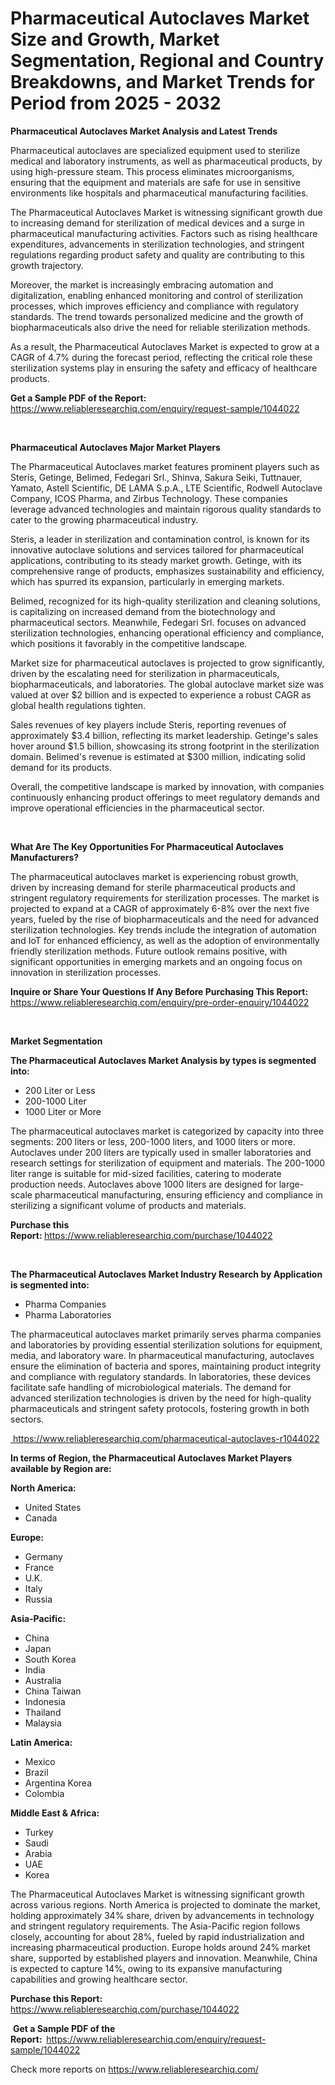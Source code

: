 <p><h1>Pharmaceutical Autoclaves Market Size and Growth, Market Segmentation, Regional and Country Breakdowns, and Market Trends for Period from 2025 -  2032</h1></p><p><strong>Pharmaceutical Autoclaves Market Analysis and Latest Trends</strong></p>
<p><p>Pharmaceutical autoclaves are specialized equipment used to sterilize medical and laboratory instruments, as well as pharmaceutical products, by using high-pressure steam. This process eliminates microorganisms, ensuring that the equipment and materials are safe for use in sensitive environments like hospitals and pharmaceutical manufacturing facilities. </p><p>The Pharmaceutical Autoclaves Market is witnessing significant growth due to increasing demand for sterilization of medical devices and a surge in pharmaceutical manufacturing activities. Factors such as rising healthcare expenditures, advancements in sterilization technologies, and stringent regulations regarding product safety and quality are contributing to this growth trajectory. </p><p>Moreover, the market is increasingly embracing automation and digitalization, enabling enhanced monitoring and control of sterilization processes, which improves efficiency and compliance with regulatory standards. The trend towards personalized medicine and the growth of biopharmaceuticals also drive the need for reliable sterilization methods. </p><p>As a result, the Pharmaceutical Autoclaves Market is expected to grow at a CAGR of 4.7% during the forecast period, reflecting the critical role these sterilization systems play in ensuring the safety and efficacy of healthcare products.</p></p>
<p><strong>Get a Sample PDF of the Report:&nbsp;</strong> <a href="https://www.reliableresearchiq.com/enquiry/request-sample/1044022?utm_campaign=2318&utm_medium=2&utm_source=Github&utm_content=ia&utm_term=03032025&utm_id=pharmaceutical-autoclaves">https://www.reliableresearchiq.com/enquiry/request-sample/1044022</a></p>
<p>&nbsp;</p>
<p><strong>Pharmaceutical Autoclaves Major Market Players</strong></p>
<p><p>The Pharmaceutical Autoclaves market features prominent players such as Steris, Getinge, Belimed, Fedegari Srl., Shinva, Sakura Seiki, Tuttnauer, Yamato, Astell Scientific, DE LAMA S.p.A., LTE Scientific, Rodwell Autoclave Company, ICOS Pharma, and Zirbus Technology. These companies leverage advanced technologies and maintain rigorous quality standards to cater to the growing pharmaceutical industry.</p><p>Steris, a leader in sterilization and contamination control, is known for its innovative autoclave solutions and services tailored for pharmaceutical applications, contributing to its steady market growth. Getinge, with its comprehensive range of products, emphasizes sustainability and efficiency, which has spurred its expansion, particularly in emerging markets.</p><p>Belimed, recognized for its high-quality sterilization and cleaning solutions, is capitalizing on increased demand from the biotechnology and pharmaceutical sectors. Meanwhile, Fedegari Srl. focuses on advanced sterilization technologies, enhancing operational efficiency and compliance, which positions it favorably in the competitive landscape.</p><p>Market size for pharmaceutical autoclaves is projected to grow significantly, driven by the escalating need for sterilization in pharmaceuticals, biopharmaceuticals, and laboratories. The global autoclave market size was valued at over $2 billion and is expected to experience a robust CAGR as global health regulations tighten.</p><p>Sales revenues of key players include Steris, reporting revenues of approximately $3.4 billion, reflecting its market leadership. Getinge's sales hover around $1.5 billion, showcasing its strong footprint in the sterilization domain. Belimed's revenue is estimated at $300 million, indicating solid demand for its products.</p><p>Overall, the competitive landscape is marked by innovation, with companies continuously enhancing product offerings to meet regulatory demands and improve operational efficiencies in the pharmaceutical sector.</p></p>
<p>&nbsp;</p>
<p><strong>What Are The Key Opportunities For Pharmaceutical Autoclaves Manufacturers?</strong></p>
<p><p>The pharmaceutical autoclaves market is experiencing robust growth, driven by increasing demand for sterile pharmaceutical products and stringent regulatory requirements for sterilization processes. The market is projected to expand at a CAGR of approximately 6-8% over the next five years, fueled by the rise of biopharmaceuticals and the need for advanced sterilization technologies. Key trends include the integration of automation and IoT for enhanced efficiency, as well as the adoption of environmentally friendly sterilization methods. Future outlook remains positive, with significant opportunities in emerging markets and an ongoing focus on innovation in sterilization processes.</p></p>
<p><strong>Inquire or Share Your Questions If Any Before Purchasing This Report:</strong> <a href="https://www.reliableresearchiq.com/enquiry/pre-order-enquiry/1044022?utm_campaign=2318&utm_medium=2&utm_source=Github&utm_content=ia&utm_term=03032025&utm_id=pharmaceutical-autoclaves">https://www.reliableresearchiq.com/enquiry/pre-order-enquiry/1044022</a></p>
<p>&nbsp;</p>
<p><strong>Market Segmentation</strong></p>
<p><strong>The Pharmaceutical Autoclaves Market Analysis by types is segmented into:</strong></p>
<p><ul><li>200 Liter or Less</li><li>200-1000 Liter</li><li>1000 Liter or More</li></ul></p>
<p><p>The pharmaceutical autoclaves market is categorized by capacity into three segments: 200 liters or less, 200-1000 liters, and 1000 liters or more. Autoclaves under 200 liters are typically used in smaller laboratories and research settings for sterilization of equipment and materials. The 200-1000 liter range is suitable for mid-sized facilities, catering to moderate production needs. Autoclaves above 1000 liters are designed for large-scale pharmaceutical manufacturing, ensuring efficiency and compliance in sterilizing a significant volume of products and materials.</p></p>
<p><strong>Purchase this Report:&nbsp;</strong><a href="https://www.reliableresearchiq.com/purchase/1044022?utm_campaign=2318&utm_medium=2&utm_source=Github&utm_content=ia&utm_term=03032025&utm_id=pharmaceutical-autoclaves">https://www.reliableresearchiq.com/purchase/1044022</a></p>
<p>&nbsp;</p>
<p><strong>The Pharmaceutical Autoclaves Market Industry Research by Application is segmented into:</strong></p>
<p><ul><li>Pharma Companies</li><li>Pharma Laboratories</li></ul></p>
<p><p>The pharmaceutical autoclaves market primarily serves pharma companies and laboratories by providing essential sterilization solutions for equipment, media, and laboratory ware. In pharmaceutical manufacturing, autoclaves ensure the elimination of bacteria and spores, maintaining product integrity and compliance with regulatory standards. In laboratories, these devices facilitate safe handling of microbiological materials. The demand for advanced sterilization technologies is driven by the need for high-quality pharmaceuticals and stringent safety protocols, fostering growth in both sectors.</p></p>
<p><a href="https://www.reliableresearchiq.com/pharmaceutical-autoclaves-r1044022?utm_campaign=2318&utm_medium=2&utm_source=Github&utm_content=ia&utm_term=03032025&utm_id=pharmaceutical-autoclaves">&nbsp;https://www.reliableresearchiq.com/pharmaceutical-autoclaves-r1044022</a></p>
<p><strong>In terms of Region, the Pharmaceutical Autoclaves Market Players available by Region are:</strong></p>
<p>
    <p> <strong> North America: </strong>
        <ul>
            <li>United States</li>
            <li>Canada</li>
        </ul>
        </p> 
    <p> <strong> Europe: </strong>
        <ul>
            <li>Germany</li>
            <li>France</li>
            <li>U.K.</li>
            <li>Italy</li>
            <li>Russia</li>
        </ul>
        </p> 
    <p> <strong> Asia-Pacific: </strong>
        <ul>
            <li>China</li>
            <li>Japan</li>
            <li>South Korea</li>
            <li>India</li>
            <li>Australia</li>
            <li>China Taiwan</li>
            <li>Indonesia</li>
            <li>Thailand</li>
            <li>Malaysia</li>
        </ul>
        </p> 
    <p> <strong> Latin America: </strong>
        <ul>
            <li>Mexico</li>
            <li>Brazil</li>
            <li>Argentina Korea</li>
            <li>Colombia</li>
        </ul>
        </p> 
    <p> <strong> Middle East & Africa: </strong>
        <ul>
            <li>Turkey</li>
            <li>Saudi</li>
            <li>Arabia</li>
            <li>UAE</li>
            <li>Korea</li>
        </ul>
    </p>
    </p>
<p><p>The Pharmaceutical Autoclaves Market is witnessing significant growth across various regions. North America is projected to dominate the market, holding approximately 34% share, driven by advancements in technology and stringent regulatory requirements. The Asia-Pacific region follows closely, accounting for about 28%, fueled by rapid industrialization and increasing pharmaceutical production. Europe holds around 24% market share, supported by established players and innovation. Meanwhile, China is expected to capture 14%, owing to its expansive manufacturing capabilities and growing healthcare sector.</p></p>
<p><strong>Purchase this Report: </strong><a href="https://www.reliableresearchiq.com/purchase/1044022?utm_campaign=2318&utm_medium=2&utm_source=Github&utm_content=ia&utm_term=03032025&utm_id=pharmaceutical-autoclaves">https://www.reliableresearchiq.com/purchase/1044022</a></p>
<p>&nbsp;<strong>Get a Sample PDF of the Report:&nbsp;&nbsp;</strong><a href="https://www.reliableresearchiq.com/enquiry/request-sample/1044022?utm_campaign=2318&utm_medium=2&utm_source=Github&utm_content=ia&utm_term=03032025&utm_id=pharmaceutical-autoclaves">https://www.reliableresearchiq.com/enquiry/request-sample/1044022</a></p>
<p><strong></strong></p>
<p>Check more reports on <a href="https://www.reliableresearchiq.com/?utm_campaign=2318&utm_medium=2&utm_source=Github&utm_content=ia&utm_term=03032025&utm_id=pharmaceutical-autoclaves">https://www.reliableresearchiq.com/</a></p>